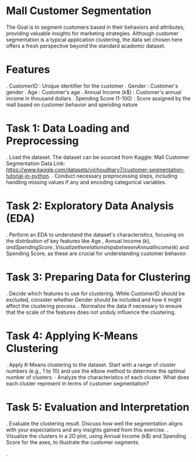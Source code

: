 # Mall Customer Segmentation
The Goal is to segment customers based in their behaviors and attributes, providing valuable insights for marketing strategies. Although customer segmentation is a typical application clustering, the data set chosen here offers a  fresh perspective beyond the standard academic dataset.

# Features
. CustomerID : Unique identifier for the customer
. Gender : Customer's gender
. Age : Customer's age
. Annual Income (k$) : Customer's annual income in thousand dollars
. Spending Score (1-100) : Score assigned by the mall based on customer behavior and spending nature

# Task 1: Data Loading and Preprocessing
. Load the dataset. The dataset can be sourced from Kaggle: Mall Customer Segmentation Data Link:
https://www.kaggle.com/datasets/vjchoudhary7/customer-segmentation-tutorial-in-python.
. Conduct necessary preprocessing steps, including handling missing values if any and encoding categorical variables.

# Task 2: Exploratory Data Analysis (EDA)

. Perform an EDA to understand the dataset's characteristics, focusing on the distribution of key features like Age , Annual Income (k$) ,
and Spending Score .
. Visualize the relationships between Annual Income (k$) and Spending Score, as these are crucial for understanding customer behavior.

# Task 3: Preparing Data for Clustering
. Decide which features to use for clustering. While CustomerID should be excluded, consider whether Gender should be included and how it
might affect the clustering process.
. Normalize the data if necessary to ensure that the scale of the features does not unduly influence the clustering.

# Task 4: Applying K-Means Clustering
. Apply K-Means clustering to the dataset. Start with a range of cluster numbers (e.g., 1 to 10) and use the elbow method to determine the optimal
number of clusters.
· Analyze the characteristics of each cluster. What does each cluster represent in terms of customer segmentation?

# Task 5: Evaluation and Interpretation

. Evaluate the clustering result. Discuss how well the segmentation aligns with your expectations and any insights gained from this exercise.
. Visualize the clusters in a 2D plot, using Annual Income (k$) and Spending Score for the axes, to illustrate the customer segments.

.
